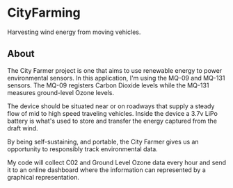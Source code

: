# CityFarming
Harvesting wind energy from moving vehicles.
## About
The City Farmer project is one that aims to use renewable energy to power environmental sensors. In this application, I'm using the MQ-09 and MQ-131 sensors. The MQ-09 registers Carbon Dioxide levels while the MQ-131 measures ground-level Ozone levels. 

The device should be situated near or on roadways that supply a steady flow of mid to high speed traveling vehicles. Inside the device a 3.7v LiPo battery is what's used to store and transfer the energy captured from the draft wind. 

By being self-sustaining, and portable, the City Farmer gives us an opportunity to responsibly track environmental data.

My code will collect C02 and Ground Level Ozone data every hour and send it to an online dashboard where the information can represented by a graphical representation.

